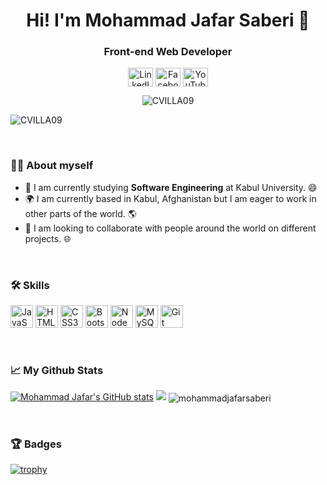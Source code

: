 <h1 align="center">Hi! I'm Mohammad Jafar Saberi 👋</h1>
  
<h3 align="center">Front-end Web Developer</h3>

<p align="center">
 <a href="https://www.linkedin.com/in/zabih-noori-aa59a924a/" target="_blank"><img align="center" src="https://raw.githubusercontent.com/rahuldkjain/github-profile-readme-generator/master/src/images/icons/Social/linked-in-alt.svg" alt="LinkedIn" height="30" width="40" /></a>
  <a href="https://www.facebook.com/profile.php?id=100030667175644" target="_blank"><img align="center" src="https://raw.githubusercontent.com/rahuldkjain/github-profile-readme-generator/master/src/images/icons/Social/facebook.svg" alt="Facebook" height="30" width="40" /></a>
  <a href="https://www.youtube.com/channel/UCmfd3A0EriTYeY_YaV__Ygg" target="_blank"><img align="center" src="https://raw.githubusercontent.com/rahuldkjain/github-profile-readme-generator/master/src/images/icons/Social/youtube.svg" alt="YouTube" height="30" width="40" /></a>
</p>
</p>

<p align="center"> <img src="https://media2.giphy.com/media/qgQUggAC3Pfv687qPC/giphy.gif" alt="CVILLA09"</img> </p>

<p align="left"> <img src="https://komarev.com/ghpvc/?username=CVILLA09&label=Views&color=blue&style=plastic" alt="CVILLA09" /></p>

<br>

### 👨‍💻 About myself

- 🔭  I am currently studying **Software Engineering** at Kabul University. 😄  
- 🌍  I am currently based in Kabul, Afghanistan but I am eager to work in other parts of the world. 🌎
- 🤝  I am looking to collaborate with people around the world on different projects. 🌐

<br>

### 🛠️ Skills

<p align="left">
<a href="https://developer.mozilla.org/en-US/docs/Web/JavaScript" target="_blank" rel="noreferrer"><img src="https://raw.githubusercontent.com/danielcranney/readme-generator/main/public/icons/skills/javascript-colored.svg" width="36" height="36" alt="JavaScript" /></a>
<a href="https://developer.mozilla.org/en-US/docs/Glossary/HTML5" target="_blank" rel="noreferrer"><img src="https://raw.githubusercontent.com/danielcranney/readme-generator/main/public/icons/skills/html5-colored.svg" width="36" height="36" alt="HTML5" /></a>
<!--<a href="https://reactjs.org/" target="_blank" rel="noreferrer"><img src="https://raw.githubusercontent.com/danielcranney/readme-generator/main/public/icons/skills/react-colored.svg" width="36" height="36" alt="React" /></a>-->
<a href="https://www.w3.org/TR/CSS/#css" target="_blank" rel="noreferrer"><img src="https://raw.githubusercontent.com/danielcranney/readme-generator/main/public/icons/skills/css3-colored.svg" width="36" height="36" alt="CSS3" /></a>
<!--<a href="https://www.php.net/" target="_blank" rel="noreferrer"><img src="https://raw.githubusercontent.com/danielcranney/readme-generator/main/public/icons/skills/php-colored.svg" width="36" height="36" alt="PHP" /></a>-->
<a href="https://getbootstrap.com/" target="_blank" rel="noreferrer"><img src="https://raw.githubusercontent.com/danielcranney/readme-generator/main/public/icons/skills/bootstrap-colored.svg" width="36" height="36" alt="Bootstrap" /></a>
<a href="https://nodejs.org/en/" target="_blank" rel="noreferrer"><img src="https://raw.githubusercontent.com/danielcranney/readme-generator/main/public/icons/skills/nodejs-colored.svg" width="36" height="36" alt="NodeJS" /></a>
<a href="https://www.mysql.com/" target="_blank" rel="noreferrer"><img src="https://raw.githubusercontent.com/danielcranney/readme-generator/main/public/icons/skills/mysql-colored.svg" width="36" height="36" alt="MySQL" /></a>
<!--<a href="https://www.python.org/" target="_blank" rel="noreferrer"><img src="https://raw.githubusercontent.com/danielcranney/readme-generator/main/public/icons/skills/python-colored.svg" width="36" height="36" alt="Python" /></a>-->
<a href="https://git-scm.com/" target="_blank" rel="noreferrer"><img src="https://raw.githubusercontent.com/danielcranney/readme-generator/main/public/icons/skills/git-colored.svg" width="36" height="36" alt="Git" /></a>
</p>

<br>

### 📈 My Github Stats

<a href="http://www.github.com/mohammadjafarsaberi"><img src="https://github-readme-stats.vercel.app/api?username=mohammadjafarsaberi&show_icons=true&count_private=true&theme=merko&title_color=e25822&icon_color=e25822&ring_color=0891b2&hide_border=true" alt="Mohammad Jafar's GitHub stats" /></a>
<a href="http://www.github.com/mohammadjafarsaberi"><img src="https://github-readme-streak-stats.herokuapp.com/?user=mohammadjafarsaberi&theme=merko&ring=e25822&fire=e25822&currStreakNum=ffffff&currStreakLabel=0891b2&hide_border=true" /></a>
<img align="center" src="https://github-readme-stats.vercel.app/api/top-langs?username=mohammadjafarsaberi&show_icons=true&theme=merko&layout=compact&hide_border=true" alt="mohammadjafarsaberi" />

<br>

### 🏆 Badges

[![trophy](https://github-profile-trophy.vercel.app/?username=mohammadjafarsaberi)](https://github.com/ryo-ma/github-profile-trophy)
